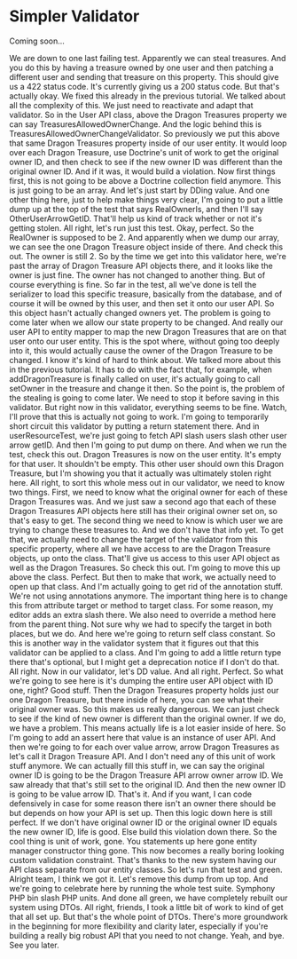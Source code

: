 # Simpler Validator

Coming soon...

We are down to one last failing test. Apparently we can steal treasures. And you do
this by having a treasure owned by one user and then patching a different user and
sending that treasure on this property. This should give us a 422 status code. It's
currently giving us a 200 status code. But that's actually okay. We fixed this
already in the previous tutorial. We talked about all the complexity of this. We just
need to reactivate and adapt that validator. So in the User API class, above the
Dragon Treasures property we can say TreasuresAllowedOwnerChange. And the logic
behind this is TreasuresAllowedOwnerChangeValidator. So previously we put this above
that same Dragon Treasures property inside of our user entity. It would loop over
each Dragon Treasure, use Doctrine's unit of work to get the original owner ID, and
then check to see if the new owner ID was different than the original owner ID. And
if it was, it would build a violation. Now first things first, this is not going to
be above a Doctrine collection field anymore. This is just going to be an array. And
let's just start by DDing value. And one other thing here, just to help make things
very clear, I'm going to put a little dump up at the top of the test that says
RealOwnerIs, and then I'll say OtherUserArrowGetID. That'll help us kind of track
whether or not it's getting stolen. All right, let's run just this test. Okay,
perfect. So the RealOwner is supposed to be 2. And apparently when we dump our array,
we can see the one Dragon Treasure object inside of there. And check this out. The
owner is still 2. So by the time we get into this validator here, we're past the
array of Dragon Treasure API objects there, and it looks like the owner is just fine.
The owner has not changed to another thing. But of course everything is fine. So far
in the test, all we've done is tell the serializer to load this specific treasure,
basically from the database, and of course it will be owned by this user, and then
set it onto our user API. So this object hasn't actually changed owners yet. The
problem is going to come later when we allow our state property to be changed. And
really our user API to entity mapper to map the new Dragon Treasures that are on that
user onto our user entity. This is the spot where, without going too deeply into it,
this would actually cause the owner of the Dragon Treasure to be changed. I know it's
kind of hard to think about. We talked more about this in the previous tutorial. It
has to do with the fact that, for example, when addDragonTreasure is finally called
on user, it's actually going to call setOwner in the treasure and change it then. So
the point is, the problem of the stealing is going to come later. We need to stop it
before saving in this validator. But right now in this validator, everything seems to
be fine. Watch, I'll prove that this is actually not going to work. I'm going to
temporarily short circuit this validator by putting a return statement there. And in
userResourceTest, we're just going to fetch API slash users slash other user arrow
getID. And then I'm going to put dump on there. And when we run the test, check this
out. Dragon Treasures is now on the user entity. It's empty for that user. It
shouldn't be empty. This other user should own this Dragon Treasure, but I'm showing
you that it actually was ultimately stolen right here. All right, to sort this whole
mess out in our validator, we need to know two things. First, we need to know what
the original owner for each of these Dragon Treasures was. And we just saw a second
ago that each of these Dragon Treasures API objects here still has their original
owner set on, so that's easy to get. The second thing we need to know is which user
we are trying to change these treasures to. And we don't have that info yet. To get
that, we actually need to change the target of the validator from this specific
property, where all we have access to are the Dragon Treasure objects, up onto the
class. That'll give us access to this user API object as well as the Dragon
Treasures. So check this out. I'm going to move this up above the class. Perfect. But
then to make that work, we actually need to open up that class. And I'm actually
going to get rid of the annotation stuff. We're not using annotations anymore. The
important thing here is to change this from attribute target or method to target
class. For some reason, my editor adds an extra slash there. We also need to override
a method here from the parent thing. Not sure why we had to specify the target in
both places, but we do. And here we're going to return self class constant. So this
is another way in the validator system that it figures out that this validator can be
applied to a class. And I'm going to add a little return type there that's optional,
but I might get a deprecation notice if I don't do that. All right. Now in our
validator, let's DD value. And all right. Perfect. So what we're going to see here is
it's dumping the entire user API object with ID one, right? Good stuff. Then the
Dragon Treasures property holds just our one Dragon Treasure, but there inside of
here, you can see what their original owner was. So this makes us really dangerous.
We can just check to see if the kind of new owner is different than the original
owner. If we do, we have a problem. This means actually life is a lot easier inside
of here. So I'm going to add an assert here that value is an instance of user API.
And then we're going to for each over value arrow, arrow Dragon Treasures as let's
call it Dragon Treasure API. And I don't need any of this unit of work stuff anymore.
We can actually fill this stuff in, we can say the original owner ID is going to be
the Dragon Treasure API arrow owner arrow ID. We saw already that that's still set to
the original ID. And then the new owner ID is going to be value arrow ID. That's it.
And if you want, I can code defensively in case for some reason there isn't an owner
there should be but depends on how your API is set up. Then this logic down here is
still perfect. If we don't have original owner ID or the original owner ID equals the
new owner ID, life is good. Else build this violation down there. So the cool thing
is unit of work, gone. You statements up here gone entity manager constructor thing
gone. This now becomes a really boring looking custom validation constraint. That's
thanks to the new system having our API class separate from our entity classes. So
let's run that test and green. Alright team, I think we got it. Let's remove this
dump from up top. And we're going to celebrate here by running the whole test suite.
Symphony PHP bin slash PHP units. And done all green, we have completely rebuilt our
system using DTOs. All right, friends, I took a little bit of work to kind of get
that all set up. But that's the whole point of DTOs. There's more groundwork in the
beginning for more flexibility and clarity later, especially if you're building a
really big robust API that you need to not change. Yeah, and bye. See you later.
